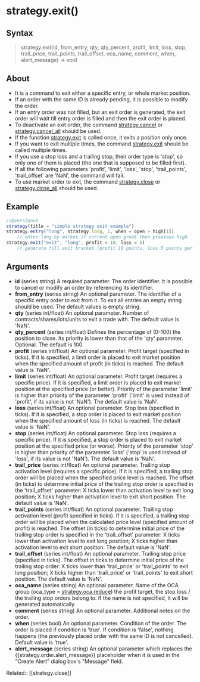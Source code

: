 # strategy.exit()

## Syntax
> strategy.exit(id, from_entry, qty, qty_percent, profit, limit, loss, stop, trail_price, trail_points, trail_offset, oca_name, comment, when, alert_message) → void

## About
- It is a command to exit either a specific entry, or whole market position. 
- If an order with the same ID is already pending, it is possible to modify the order. 
- If an entry order was not filled, but an exit order is generated, the exit order will wait till entry order is filled and then the exit order is placed. 
- To deactivate an exit order, the command [strategy.cancel](https://www.tradingview.com/pine-script-reference/v5/#fun_strategy{dot}cancel) or [strategy.cancel_all](https://www.tradingview.com/pine-script-reference/v5/#fun_strategy{dot}cancel_all) should be used. 
- If the function [strategy.exit](https://www.tradingview.com/pine-script-reference/v5/#fun_strategy{dot}exit) is called once, it exits a position only once. 
- If you want to exit multiple times, the command [strategy.exit](https://www.tradingview.com/pine-script-reference/v5/#fun_strategy{dot}exit) should be called multiple times. 
- If you use a stop loss and a trailing stop, their order type is 'stop', so only one of them is placed (the one that is supposed to be filled first). 
- If all the following parameters 'profit', 'limit', 'loss', 'stop', 'trail_points', 'trail_offset' are 'NaN', the command will fail. 
- To use market order to exit, the command [strategy.close](https://www.tradingview.com/pine-script-reference/v5/#fun_strategy{dot}close) or [strategy.close_all](https://www.tradingview.com/pine-script-reference/v5/#fun_strategy{dot}close_all) should be used.


## Example

```js
//@version=5
strategy(title = "simple strategy exit example")
strategy.entry("long", strategy.long, 1, when = open > high[1]) 
	// enter long by market if current open great then previous high
strategy.exit("exit", "long", profit = 10, loss = 5) 
	// generate full exit bracket (profit 10 points, loss 5 points per contract) from entry with name "long"
```

## Arguments

- **id** (series string) A required parameter. The order identifier. It is possible to cancel or modify an order by referencing its identifier.
- **from_entry** (series string) An optional parameter. The identifier of a specific entry order to exit from it. To exit all entries an empty string should be used. The default values is empty string.
- **qty** (series int/float) An optional parameter. Number of contracts/shares/lots/units to exit a trade with. The default value is 'NaN'.
- **qty_percent** (series int/float) Defines the percentage of (0-100) the position to close. Its priority is lower than that of the 'qty' parameter. Optional. The default is 100.
- **profit** (series int/float) An optional parameter. Profit target (specified in ticks). If it is specified, a limit order is placed to exit market position when the specified amount of profit (in ticks) is reached. The default value is 'NaN'.
- **limit** (series int/float) An optional parameter. Profit target (requires a specific price). If it is specified, a limit order is placed to exit market position at the specified price (or better). Priority of the parameter 'limit' is higher than priority of the parameter 'profit' ('limit' is used instead of 'profit', if its value is not 'NaN'). The default value is 'NaN'.
- **loss** (series int/float) An optional parameter. Stop loss (specified in ticks). If it is specified, a stop order is placed to exit market position when the specified amount of loss (in ticks) is reached. The default value is 'NaN'.
- **stop** (series int/float) An optional parameter. Stop loss (requires a specific price). If it is specified, a stop order is placed to exit market position at the specified price (or worse). Priority of the parameter 'stop' is higher than priority of the parameter 'loss' ('stop' is used instead of 'loss', if its value is not 'NaN'). The default value is 'NaN'.
- **trail_price** (series int/float) An optional parameter. Trailing stop activation level (requires a specific price). If it is specified, a trailing stop order will be placed when the specified price level is reached. The offset (in ticks) to determine initial price of the trailing stop order is specified in the 'trail_offset' parameter: X ticks lower than activation level to exit long position; X ticks higher than activation level to exit short position. The default value is 'NaN'.
- **trail_points** (series int/float) An optional parameter. Trailing stop activation level (profit specified in ticks). If it is specified, a trailing stop order will be placed when the calculated price level (specified amount of profit) is reached. The offset (in ticks) to determine initial price of the trailing stop order is specified in the 'trail_offset' parameter: X ticks lower than activation level to exit long position; X ticks higher than activation level to exit short position. The default value is 'NaN'.
- **trail_offset** (series int/float) An optional parameter. Trailing stop price (specified in ticks). The offset in ticks to determine initial price of the trailing stop order: X ticks lower than 'trail_price' or 'trail_points' to exit long position; X ticks higher than 'trail_price' or 'trail_points' to exit short position. The default value is 'NaN'.
- **oca_name** (series string) An optional parameter. Name of the OCA group (oca_type = [strategy.oca.reduce](https://www.tradingview.com/pine-script-reference/v5/#var_strategy{dot}oca{dot}reduce)) the profit target, the stop loss / the trailing stop orders belong to. If the name is not specified, it will be generated automatically.
- **comment** (series string) An optional parameter. Additional notes on the order.
- **when** (series bool) An optional parameter. Condition of the order. The order is placed if condition is 'true'. If condition is 'false', nothing happens (the previously placed order with the same ID is not cancelled). Default value is 'true'.
- **alert_message** (series string) An optional parameter which replaces the {{strategy.order.alert_message}} placeholder when it is used in the "Create Alert" dialog box's "Message" field.

Related:: [[strategy.close]]
